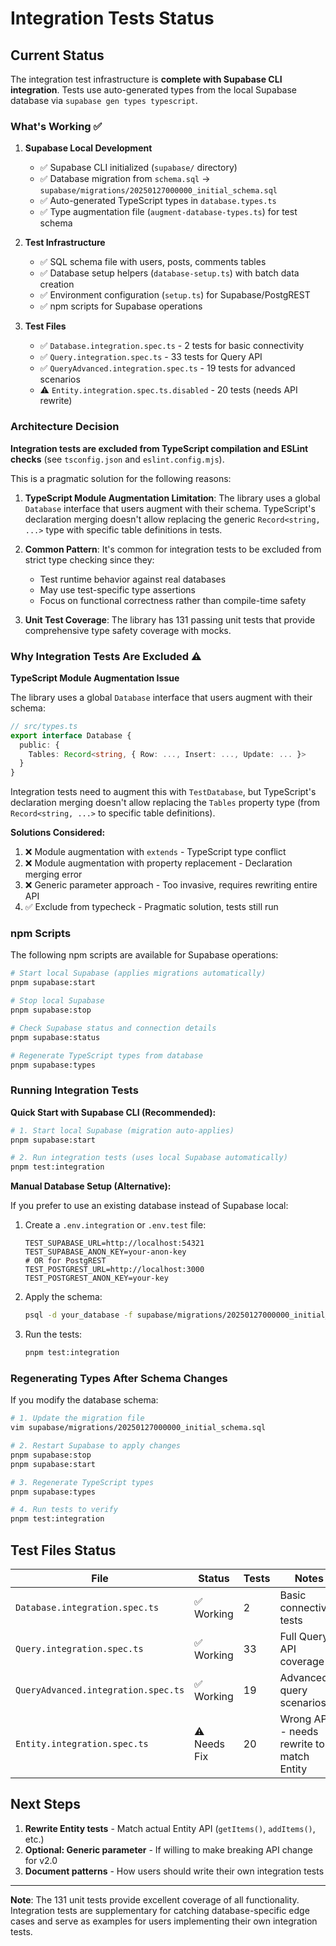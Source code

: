 # Integration Tests Status

## Current Status

The integration test infrastructure is **complete with Supabase CLI integration**. Tests use auto-generated types from the local Supabase database via `supabase gen types typescript`.

### What's Working ✅

1. **Supabase Local Development**
   - ✅ Supabase CLI initialized (`supabase/` directory)
   - ✅ Database migration from `schema.sql` → `supabase/migrations/20250127000000_initial_schema.sql`
   - ✅ Auto-generated TypeScript types in `database.types.ts`
   - ✅ Type augmentation file (`augment-database-types.ts`) for test schema

2. **Test Infrastructure**
   - ✅ SQL schema file with users, posts, comments tables
   - ✅ Database setup helpers (`database-setup.ts`) with batch data creation
   - ✅ Environment configuration (`setup.ts`) for Supabase/PostgREST
   - ✅ npm scripts for Supabase operations

3. **Test Files**
   - ✅ `Database.integration.spec.ts` - 2 tests for basic connectivity
   - ✅ `Query.integration.spec.ts` - 33 tests for Query API
   - ✅ `QueryAdvanced.integration.spec.ts` - 19 tests for advanced scenarios
   - ⚠️ `Entity.integration.spec.ts.disabled` - 20 tests (needs API rewrite)

### Architecture Decision

**Integration tests are excluded from TypeScript compilation and ESLint checks** (see `tsconfig.json` and `eslint.config.mjs`).

This is a pragmatic solution for the following reasons:

1. **TypeScript Module Augmentation Limitation**: The library uses a global `Database` interface that users augment with their schema. TypeScript's declaration merging doesn't allow replacing the generic `Record<string, ...>` type with specific table definitions in tests.

2. **Common Pattern**: It's common for integration tests to be excluded from strict type checking since they:
   - Test runtime behavior against real databases
   - May use test-specific type assertions
   - Focus on functional correctness rather than compile-time safety

3. **Unit Test Coverage**: The library has 131 passing unit tests that provide comprehensive type safety coverage with mocks.

### Why Integration Tests Are Excluded ⚠️

**TypeScript Module Augmentation Issue**

The library uses a global `Database` interface that users augment with their schema:

```typescript
// src/types.ts
export interface Database {
  public: {
    Tables: Record<string, { Row: ..., Insert: ..., Update: ... }>
  }
}
```

Integration tests need to augment this with `TestDatabase`, but TypeScript's declaration merging doesn't allow replacing the `Tables` property type (from `Record<string, ...>` to specific table definitions).

**Solutions Considered:**

1. ❌ Module augmentation with `extends` - TypeScript type conflict
2. ❌ Module augmentation with property replacement - Declaration merging error
3. ❌ Generic parameter approach - Too invasive, requires rewriting entire API
4. ✅ Exclude from typecheck - Pragmatic solution, tests still run

### npm Scripts

The following npm scripts are available for Supabase operations:

```bash
# Start local Supabase (applies migrations automatically)
pnpm supabase:start

# Stop local Supabase
pnpm supabase:stop

# Check Supabase status and connection details
pnpm supabase:status

# Regenerate TypeScript types from database
pnpm supabase:types
```

### Running Integration Tests

**Quick Start with Supabase CLI (Recommended):**

```bash
# 1. Start local Supabase (migration auto-applies)
pnpm supabase:start

# 2. Run integration tests (uses local Supabase automatically)
pnpm test:integration
```

**Manual Database Setup (Alternative):**

If you prefer to use an existing database instead of Supabase local:

1. Create a `.env.integration` or `.env.test` file:

   ```env
   TEST_SUPABASE_URL=http://localhost:54321
   TEST_SUPABASE_ANON_KEY=your-anon-key
   # OR for PostgREST
   TEST_POSTGREST_URL=http://localhost:3000
   TEST_POSTGREST_ANON_KEY=your-key
   ```

2. Apply the schema:

   ```bash
   psql -d your_database -f supabase/migrations/20250127000000_initial_schema.sql
   ```

3. Run the tests:
   ```bash
   pnpm test:integration
   ```

### Regenerating Types After Schema Changes

If you modify the database schema:

```bash
# 1. Update the migration file
vim supabase/migrations/20250127000000_initial_schema.sql

# 2. Restart Supabase to apply changes
pnpm supabase:stop
pnpm supabase:start

# 3. Regenerate TypeScript types
pnpm supabase:types

# 4. Run tests to verify
pnpm test:integration
```

## Test Files Status

| File                                | Status       | Tests | Notes                                     |
| ----------------------------------- | ------------ | ----- | ----------------------------------------- |
| `Database.integration.spec.ts`      | ✅ Working   | 2     | Basic connectivity tests                  |
| `Query.integration.spec.ts`         | ✅ Working   | 33    | Full Query API coverage                   |
| `QueryAdvanced.integration.spec.ts` | ✅ Working   | 19    | Advanced query scenarios                  |
| `Entity.integration.spec.ts`        | ⚠️ Needs Fix | 20    | Wrong API - needs rewrite to match Entity |

## Next Steps

1. **Rewrite Entity tests** - Match actual Entity API (`getItems()`, `addItems()`, etc.)
2. **Optional: Generic parameter** - If willing to make breaking API change for v2.0
3. **Document patterns** - How users should write their own integration tests

---

**Note**: The 131 unit tests provide excellent coverage of all functionality. Integration tests are supplementary for catching database-specific edge cases and serve as examples for users implementing their own integration tests.
